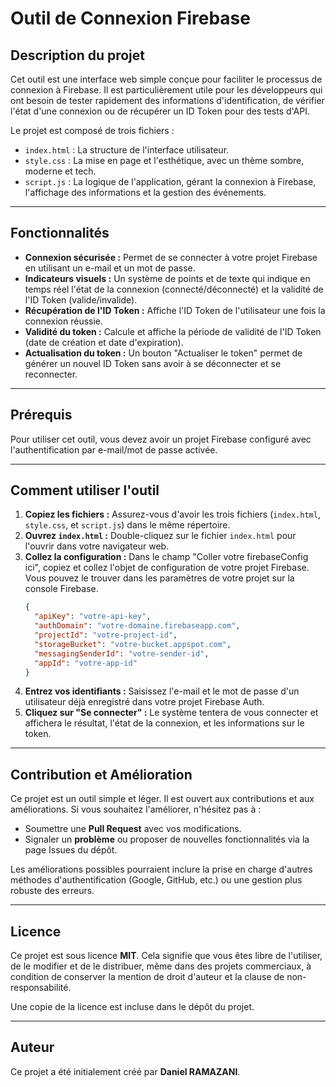 # Outil de Connexion Firebase

## Description du projet

Cet outil est une interface web simple conçue pour faciliter le processus de connexion à Firebase. Il est particulièrement utile pour les développeurs qui ont besoin de tester rapidement des informations d'identification, de vérifier l'état d'une connexion ou de récupérer un ID Token pour des tests d'API.

Le projet est composé de trois fichiers :
* `index.html` : La structure de l'interface utilisateur.
* `style.css` : La mise en page et l'esthétique, avec un thème sombre, moderne et tech.
* `script.js` : La logique de l'application, gérant la connexion à Firebase, l'affichage des informations et la gestion des événements.

---

## Fonctionnalités

* **Connexion sécurisée :** Permet de se connecter à votre projet Firebase en utilisant un e-mail et un mot de passe.
* **Indicateurs visuels :** Un système de points et de texte qui indique en temps réel l'état de la connexion (connecté/déconnecté) et la validité de l'ID Token (valide/invalide).
* **Récupération de l'ID Token :** Affiche l'ID Token de l'utilisateur une fois la connexion réussie.
* **Validité du token :** Calcule et affiche la période de validité de l'ID Token (date de création et date d'expiration).
* **Actualisation du token :** Un bouton "Actualiser le token" permet de générer un nouvel ID Token sans avoir à se déconnecter et se reconnecter.

---

## Prérequis

Pour utiliser cet outil, vous devez avoir un projet Firebase configuré avec l'authentification par e-mail/mot de passe activée.

---

## Comment utiliser l'outil

1.  **Copiez les fichiers :** Assurez-vous d'avoir les trois fichiers (`index.html`, `style.css`, et `script.js`) dans le même répertoire.
2.  **Ouvrez `index.html` :** Double-cliquez sur le fichier `index.html` pour l'ouvrir dans votre navigateur web.
3.  **Collez la configuration :** Dans le champ "Coller votre firebaseConfig ici", copiez et collez l'objet de configuration de votre projet Firebase. Vous pouvez le trouver dans les paramètres de votre projet sur la console Firebase.
    ```json
    {
      "apiKey": "votre-api-key",
      "authDomain": "votre-domaine.firebaseapp.com",
      "projectId": "votre-project-id",
      "storageBucket": "votre-bucket.appspot.com",
      "messagingSenderId": "votre-sender-id",
      "appId": "votre-app-id"
    }
    ```
4.  **Entrez vos identifiants :** Saisissez l'e-mail et le mot de passe d'un utilisateur déjà enregistré dans votre projet Firebase Auth.
5.  **Cliquez sur "Se connecter" :** Le système tentera de vous connecter et affichera le résultat, l'état de la connexion, et les informations sur le token.

---

## Contribution et Amélioration

Ce projet est un outil simple et léger. Il est ouvert aux contributions et aux améliorations. Si vous souhaitez l'améliorer, n'hésitez pas à :
* Soumettre une **Pull Request** avec vos modifications.
* Signaler un **problème** ou proposer de nouvelles fonctionnalités via la page Issues du dépôt.

Les améliorations possibles pourraient inclure la prise en charge d'autres méthodes d'authentification (Google, GitHub, etc.) ou une gestion plus robuste des erreurs.

---

## Licence

Ce projet est sous licence **MIT**. Cela signifie que vous êtes libre de l'utiliser, de le modifier et de le distribuer, même dans des projets commerciaux, à condition de conserver la mention de droit d'auteur et la clause de non-responsabilité.

Une copie de la licence est incluse dans le dépôt du projet.

---

## Auteur

Ce projet a été initialement créé par **Daniel RAMAZANI**.